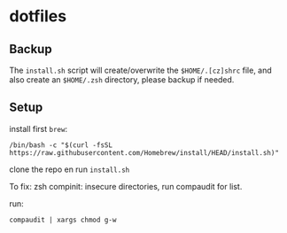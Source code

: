 # dotfiles


Backup
------

The ``install.sh`` script  will create/overwrite the ``$HOME/.[cz]shrc`` file, and
also create an ``$HOME/.zsh`` directory, please backup if needed.


Setup
-----

install first `brew`:

	/bin/bash -c "$(curl -fsSL https://raw.githubusercontent.com/Homebrew/install/HEAD/install.sh)"

clone the repo en run `install.sh`

To fix:
    zsh compinit: insecure directories, run compaudit for list.

run:

    compaudit | xargs chmod g-w
